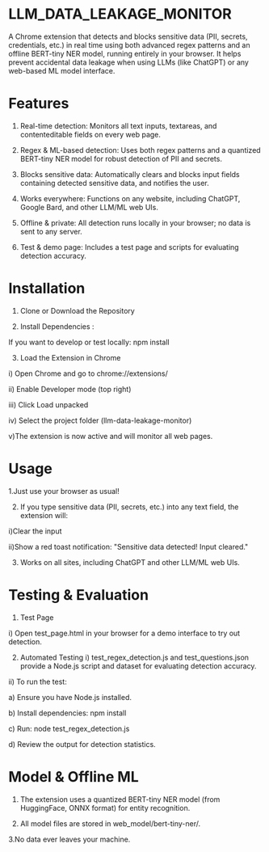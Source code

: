 # LLM_DATA_LEAKAGE_MONITOR


A Chrome extension that detects and blocks sensitive data (PII, secrets, credentials, etc.) in real time using both advanced regex patterns and an offline BERT-tiny NER model, running entirely in your browser.
It helps prevent accidental data leakage when using LLMs (like ChatGPT) or any web-based ML model interface.

# Features

1. Real-time detection: Monitors all text inputs, textareas, and contenteditable fields on every web page.

2. Regex & ML-based detection: Uses both regex patterns and a quantized BERT-tiny NER model for robust detection of PII and secrets.

3. Blocks sensitive data: Automatically clears and blocks input fields containing detected sensitive data, and notifies the user.

4. Works everywhere: Functions on any website, including ChatGPT, Google Bard, and other LLM/ML web UIs.

5. Offline & private: All detection runs locally in your browser; no data is sent to any server.

6. Test & demo page: Includes a test page and scripts for evaluating detection accuracy.

# Installation

1. Clone or Download the Repository

2. Install Dependencies :

If you want to develop or test locally: npm install

3. Load the Extension in Chrome
   
i) Open Chrome and go to chrome://extensions/

ii) Enable Developer mode (top right)

iii) Click Load unpacked

iv) Select the project folder (llm-data-leakage-monitor)

v)The extension is now active and will monitor all web pages.

# Usage

1.Just use your browser as usual!

2. If you type sensitive data (PII, secrets, etc.) into any text field, the extension will:

i)Clear the input

ii)Show a red toast notification: "Sensitive data detected! Input cleared."

3. Works on all sites, including ChatGPT and other LLM/ML web UIs.

# Testing & Evaluation

1. Test Page

i) Open test_page.html in your browser for a demo interface to try out detection.

2. Automated Testing
i) test_regex_detection.js and test_questions.json provide a Node.js script and dataset for evaluating detection accuracy.

ii) To run the test:

a) Ensure you have Node.js installed.

b) Install dependencies: npm install

c) Run: node test_regex_detection.js

d) Review the output for detection statistics.

# Model & Offline ML

1. The extension uses a quantized BERT-tiny NER model (from HuggingFace, ONNX format) for entity recognition.

2. All model files are stored in web_model/bert-tiny-ner/.

3.No data ever leaves your machine.
